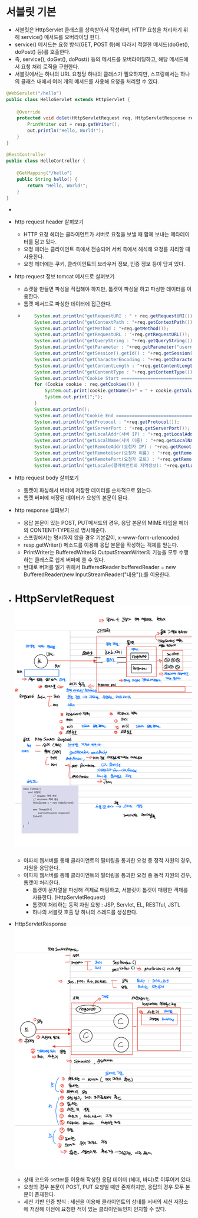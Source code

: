 # 서블릿 기본
- 서블릿은 HttpServlet 클래스를 상속받아서 작성하며, HTTP 요청을 처리하기 위해 service() 메서드를 오버라이딩 한다.
- service() 메서드는 요청 방식(GET, POST 등)에 따라서 적절한 메서드(doGet(), doPost() 등)를 호출한다.
- 즉, service(), doGet(), doPost() 등의 메서드를 오버라이딩하고, 해당 메서드에서 요청 처리 로직을 구현한다. 
- 서블릿에서는 하나의 URL 요청당 하나의 클래스가 필요하지만, 스프링에서는 하나의 클래스 내에서 여러 개의 메서드를 사용해 요청을 처리할 수 있다.

```java
@WebServlet("/hello")
public class HelloServlet extends HttpServlet {

    @Override
    protected void doGet(HttpServletRequest req, HttpServletResponse resp) throws ServletException, IOException {
        PrintWriter out = resp.getWriter();
        out.println("Hello, World!");
    }
}
```

```java
@RestController
public class HelloController {

    @GetMapping("/hello")
    public String hello() {
        return "Hello, World!";
    }
}
```

- 

- http request header 살펴보기
  - HTTP 요청 헤더는 클라이언트가 서버로 요청을 보낼 때 함께 보내는 메타데이터를 담고 있다.
  - 요청 헤더는 클라이언트 측에서 전송되어 서버 측에서 해석해 요청를 처리할 때 사용한다.
  - 요청 헤더에는 쿠키, 클라이언트의 브라우저 정보, 인증 정보 등이 담겨 있다.
- http request 정보 tomcat 메서드로 살펴보기
  - 소켓을 만들면 파싱을 직접해야 하지만, 톰캣이 파싱을 하고 파싱한 데이터를 이용한다.
  - 톰캣 메서드로 파싱한 데이터에 접근한다.
  - ```java
        System.out.println("getRequestURI : " + req.getRequestURI());
        System.out.println("getContextPath : "+req.getContextPath());
        System.out.println("getMethod : "+req.getMethod());
        System.out.println("getRequestURL : "+req.getRequestURL());
        System.out.println("getQueryString : "+req.getQueryString());
        System.out.println("getParameter : "+req.getParameter("username"));
        System.out.println("getSession().getId() : "+req.getSession().getId());
        System.out.println("getCharacterEncoding : "+req.getCharacterEncoding());
        System.out.println("getContentLength : "+req.getContentLength());
        System.out.println("getContentType : "+req.getContentType());
        System.out.println("Cookie Start ==============================");
        for (Cookie cookie : req.getCookies()) {
            System.out.print(cookie.getName()+" = " + cookie.getValue());
            System.out.print(";");
        }
        System.out.println();
        System.out.println("Cookie End ==============================");
        System.out.println("getProtocol : "+req.getProtocol());
        System.out.println("getServerPort : "+req.getServerPort());
        System.out.println("getLocalAddr(서버 IP) : "+req.getLocalAddr());
        System.out.println("getLocalName(서버 이름) : "+req.getLocalName());
        System.out.println("getRemoteAddr(요청자 IP) : "+req.getRemoteAddr());
        System.out.println("getRemoteUser(요청자 이름) : "+req.getRemoteUser());
        System.out.println("getRemotePort(요청자 포트) : "+req.getRemotePort());
        System.out.println("getLocale(클라이언트의 지역정보): "+req.getLocale());

- http request body 살펴보기
  - 톰캣이 파싱해서 버퍼에 저장한 데이터를 순차적으로 읽는다.
  - 톰캣 버퍼에 저장된 데이터가 요청의 본문이 된다.
- http response 살펴보기
  - 응답 본문이 있는 POST, PUT메서드의 경우, 응답 본문의 MIME 타입을 헤더의 CONTENT-TYPE으로 명시해준다.
  - 스프링에서는 명시하지 않을 경우 기본값이, x-www-form-urlencoded
  - resp.getWriter() 메소드를 이용해 응답 본문을 작성하는 객체를 얻는다.
  - PrintWriter는 BufferedWriter와 OutputStreamWriter의 기능을 모두 수행하는 클래스로 쉽게 버퍼에 쓸 수 있다.
  - 반대로 버퍼를 읽기 위해서 BufferedReader bufferedReader = new BufferedReader(new InputStreamReader("내용"));를 이용한다.

- # HttpServletRequest ![img.png](img.png)
  - 아파치 웹서버를 통해 클라이언트의 필터링을 통과한 요청 중 정적 자원의 경우, 자원을 응답한다.
  - 아파치 웹서버를 통해 클라이언트의 필터링을 통과한 요청 중 동적 자원의 경우, 톰캣이 처리한다.
    - 톰캣이 문자열을 파싱해 객체로 매핑하고, 서블릿이 톰캣이 매핑한 객체를 사용한다. (HttpServletRequest) 
    - 톰캣이 처리하는 동적 자원 요청 : JSP, Servlet, EL, RESTful, JSTL
    - 하나의 서블릿 호출 당 하나의 스레드를 생성한다.
- HttpServletResponse ![img_1.png](img_1.png)
  - 상태 코드와 setter를 이용해 작성한 응답 데이터 (헤더, 바디)로 이루어져 있다.
  - 요청의 경우 본문이 POST, PUT 요청일 때만 존재하지만, 응답의 경우 모두 본문이 존재한다.
  - 세션 기반 인증 방식 : 세션을 이용해 클라이언트의 상태를 서버의 세션 저장소에 저장해 이전에 요청한 적이 있는 클라이언트인지 인지할 수 있다.
